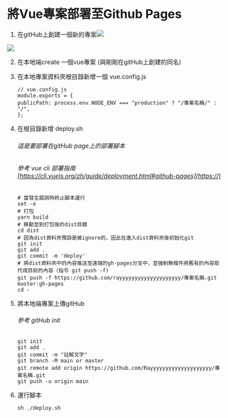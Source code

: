 # 將Vue專案部署至Github Pages

1. 在gitHub上創建一個新的專案![](https://i.imgur.com/LhXpgpP.png)

![](https://i.imgur.com/wTc7PYf.png)

2. 在本地端create 一個vue專案 (與剛剛在gitHub上創建的同名)

4. 在本地專案資料夾根目錄新增一個 vue.config.js 
    ```
    // vue.config.js
    module.exports = {
    publicPath: process.env.NODE_ENV === "production" ? "/專案名稱/" : "/",
    };
    ```
    
5. 在根目錄新增 deploy.sh
    ###### 這是要部署在gitHub page上的部署腳本
    ###### 參考 vue cli 部署指南  [https://cli.vuejs.org/zh/guide/deployment.html#github-pages](https://)
    ```
    # 當發生錯誤時終止腳本運行
    set -e
    # 打包
    yarn build
    # 移動至到打包後的dist目錄 
    cd dist
    # 因為dist資料夾預設是被ignore的，因此在進入dist資料夾後初始化git
    git init 
    git add .
    git commit -m 'deploy'
    # 將dist資料夾中的內容推送至遠端的gh-pages分支中，並強制無條件將舊有的內容取代成目前的內容（指令 git push -f)
    git push -f https://github.com/rayyyyyyyyyyyyyyyyyyyy/專案名稱.git master:gh-pages
    cd -
    ```
 
5. 將本地端專案上傳gitHub
    ###### 參考 gitHub init
    ```
    git init
    git add .
    git commit -m "註解文字"
    git branch -M main or master
    git remote add origin https://github.com/Rayyyyyyyyyyyyyyyyyyyy/專案名稱.git
    git push -u origin main
    ```

6. 運行腳本 
    ```
    sh ./deploy.sh
    ```
    


